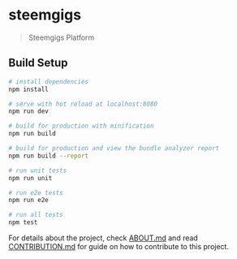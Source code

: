 # steemgigs

> Steemgigs Platform

## Build Setup

``` bash
# install dependencies
npm install

# serve with hot reload at localhost:8080
npm run dev

# build for production with minification
npm run build

# build for production and view the bundle analyzer report
npm run build --report

# run unit tests
npm run unit

# run e2e tests
npm run e2e

# run all tests
npm test
```

For details about the project, check [ABOUT.md](ABOUT.md) and read [CONTRIBUTION.md](CONTRIBUTION.md) for guide on how to contribute to this project.
